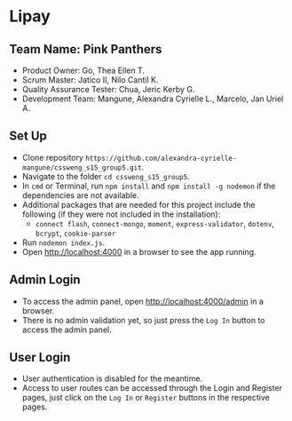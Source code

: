 # Lipay

## Team Name: Pink Panthers
* Product Owner: Go, Thea Ellen T.
* Scrum Master: Jatico II, Nilo Cantil K.
* Quality Assurance Tester: Chua, Jeric Kerby G.
* Development Team: Mangune, Alexandra Cyrielle L., Marcelo, Jan Uriel A.

## Set Up
* Clone repository `https://github.com/alexandra-cyrielle-mangune/cssweng_s15_group5.git`. 
* Navigate to the folder `cd cssweng_s15_group5`.
* In `cmd` or Terminal, run `npm install` and `npm install -g nodemon` if the dependencies are not available. 
* Additional packages that are needed for this project include the following (if they were not included in the installation):
  * `connect flash`, `connect-mongo`, `moment`, `express-validator`, `dotenv`, `bcrypt`, `cookie-parser`
* Run `nodemon index.js`.
* Open [http://localhost:4000]() in a browser to see the app running.

## Admin Login
* To access the admin panel, open [http://localhost:4000/admin]() in a browser.
* There is no admin validation yet, so just press the `Log In` button to access the admin panel.

## User Login
* User authentication is disabled for the meantime. 
* Access to user routes can be accessed through the Login and Register pages, just click on the `Log In` or `Register` buttons in the respective pages.